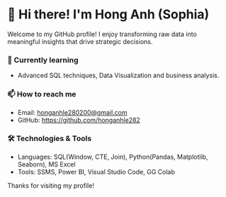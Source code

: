 # 👋 Hi there! I'm Hong Anh (Sophia)

Welcome to my GitHub profile! I enjoy transforming raw data into meaningful insights that drive strategic decisions.


### 🌱 Currently learning
- Advanced SQL techniques, Data Visualization and business analysis.

### 📫 How to reach me
- Email: honganhle280200@gmail.com
- GitHub: https://github.com/honganhle282

### 🛠️ Technologies & Tools
- Languages: SQL(Window, CTE, Join), Python(Pandas, Matplotlib, Seaborn), MS Excel
- Tools: SSMS, Power BI, Visual Studio Code, GG Colab

Thanks for visiting my profile!

